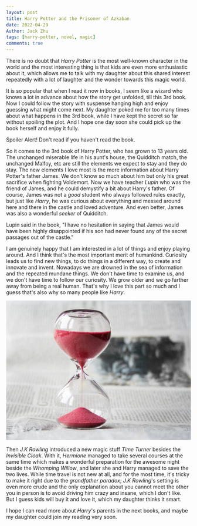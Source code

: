 ```yaml
---
layout: post
title: Harry Potter and the Prisoner of Azkaban
date: 2022-04-29
Author: Jack Zhu
tags: [harry-potter, novel, magic]
comments: true
---
```


There is no doubt that *Harry Potter* is the most well-known character in the world and the most interesting thing is that kids are even more enthusiastic about it, which allows me to talk with my daughter about this shared interest repeatedly with a lot of laughter and the wonder towards this magic world.

It is so popular that when I read it now in books, I seem like a wizard who knows a lot in advance about how the story get unfolded, till this 3rd book. Now I could follow the story with suspense hanging high and enjoy guessing what might come next. My daughter poked me for too many times about what happens in the 3rd book, while I have kept the secret so far without spoiling the plot. And I hope one day soon she could pick up the book herself and enjoy it fully.

Spoiler Alert! Don't read if you haven't read the book.

So it comes to the 3rd book of Harry Potter, who has grown to 13 years old. The unchanged miserable life in his aunt's house, the Quidditch match, the unchanged Malfoy, etc are still the elements we expect to stay and they do stay. The new elements I love most is the more information about Harry Potter's father James. We don't know so much about him but only his great sacrifice when fighting Voldemort. Now we have teacher *Lupin* who was the friend of James, and he could demystify a bit about Harry's father. Of course, James was not a *good* student who always followed rules exactly, but just like *Harry*, he was curious about everything and messed around here and there in the castle and loved adventure. And even better, James was also a wonderful *seeker* of Quidditch.

Lupin said in the book, "I have no hesitation in saying that James would have been highly disappointed if his son had never found any of the secret passages out of the castle."

I am genuinely happy that I am interested in a lot of things and enjoy playing around. And I think that's the most important merit of humankind. Curiosity leads us to find new things, to do things in a different way, to create and innovate and invent. Nowadays we are drowned in the sea of information and the repeated mundane things. We don't have time to examine us, and we don't have time to follow our curiosity. We grow older and we go farther away from being a real human. That's why I love this part so much and I guess that's also why so many people like *Harry*. 

![hourglass](../images/hourglass.png)

Then *J.K Rowling* introduced a new magic stuff *Time Turner* besides the *Invisible Cloak*. With it, *Hermione* managed to take several courses at the same time which makes a wonderful preparation for the awesome night beside the *Whomping Willow*, and later she and Harry managed to save the two lives. While time travel is not new at all, and for the most time, it's tricky to make it right due to the *grandfather paradox*; *J.K Rowling*'s setting is even more crude and the only explanation about you cannot meet the other you in person is to avoid driving him crazy and insane, which I don't like. But I guess kids will buy it and love it, which my daughter thinks it smart.

I hope I can read more about *Harry*'s parents in the next books, and maybe my daughter could join my reading very soon.